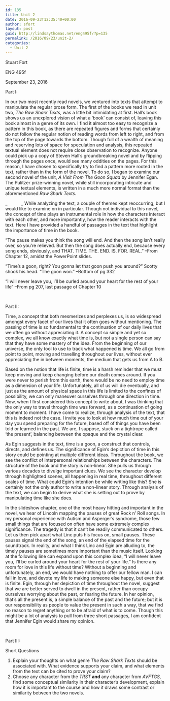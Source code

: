 ```yaml
---
id: 135
title: Unit 2
date: 2016-09-23T12:35:40+00:00
author: sfort
layout: post
guid: http://lindsaythomas.net/eng495f/?p=135
permalink: /2016/09/23/unit-2/
categories:
  - Unit 2
---
```

Stuart Fort

ENG 495f

September 23, 2016

Part I:

In our two most recently read novels, we ventured into texts that attempt to manipulate the regular prose form. The first of the books we read in unit two, _The Raw Shark Texts,_ was a little bit intimidating at first. Hall’s book shows us an unexplored vision of what a ‘book’ can consist of, leaving this book almost in a genre of its own. I find it almost too easy to recognize a pattern in this book, as there are repeated figures and forms that certainly do not follow the regular notion of reading words from left to right, and from the top of the page towards the bottom. Though full of a wealth of meaning and reserving lots of space for speculation and analysis, this repeated textual element does not require close observation to recognize. Anyone could pick up a copy of Steven Hall’s groundbreaking novel and by flipping through the pages once, would see many oddities on the pages. For this reason, I have chosen to specifically try to find a pattern more rooted in the text, rather than in the form of the novel. To do so, I began to examine our second novel of the unit, _A Visit From The Goon Squad_ by Jennifer Egan. The Pulitzer prize-winning novel, while still incorporating intricate and unique textual elements, is written in a much more normal format than the aforementioned _Raw Shark Texts._

_           _ While analyzing the text, a couple of themes kept reoccurring, but I would like to examine on in particular. Though not individual to this novel, the concept of time plays an instrumental role in how the characters interact with each other, and more importantly, how the reader interacts with the text. Here I have provided a handful of passages in the text that highlight the importance of time in the book.

“The pause makes you think the song will end. And then the song isn&#8217;t really over, so you&#8217;re relieved. But then the song does actually end, because every song ends, obviously, and THAT. TIME. THE. END. IS. FOR. REAL.” –From Chapter 12, amidst the PowerPoint slides.

“Time’s a goon, right? You gonna let that goon push you around?” Scotty shook his head. “The goon won.” –Bottom of pg 332

“I will never leave you, I&#8217;ll be curled around your heart for the rest of your life” –From pg 207, last passage of Chapter 10

&nbsp;

Part II:

Time, a concept that both mesmerizes and perplexes us, is so widespread amongst every facet of our lives that it often goes without mentioning. The passing of time is so fundamental to the continuation of our daily lives that we often go without appreciating it. A concept so simple and yet so complex, we all know exactly what time is, but not a single person can say that they have some mastery of the idea. From the beginning of our universe, the only tool to use to track what happened is time. We all go from point to point, moving and travelling throughout our lives, without ever appreciating the in between moments, the medium that gets us from A to B.

Based on the notion that life is finite, time is a harsh reminder that we must keep moving and keep changing before our death comes around. If you were never to perish from this earth, there would be no need to employ time as a dimension of your life. Unfortunately, all of us will die eventually, and just as the amount of physical space in this life is limited to the confines of possibility, we can only maneuver ourselves through one direction in time. Now, when I first considered this concept to write about, I was thinking that the only way to travel through time was forward, as a continuation of going moment to moment. I have come to realize, through analysis of the text, that this is indeed not the case. I invite you to look at how much time out of your day you spend preparing for the future, based off of things you have been told or learned in the past. We are, I suppose, stuck on a tightrope called ‘the present’, balancing between the opaque and the crystal clear.

As Egin suggests in the text, time is a goon, a construct that controls, directs, and defines us. The significance of Egin’s depiction of time in this story could be pointing at multiple different ideas. Throughout the book, we see the conflict of interpersonal relationships between the characters. The structure of the book and the story is non-linear. She pulls us through various decades to divulge important clues. We see the character develop through highlighted scenes, all happening in real time, throughout different scales of time. What could Egin’s intention be while writing like this? She is certainly not the only author to write a non-linear story. Through analysis of the text, we can begin to derive what she is setting out to prove by manipulating time like she does.

In the slideshow chapter, one of the most heavy hitting and important in the novel, we hear of Lincoln mapping the pauses of great Rock n’ Roll songs. In my personal experience with Autism and Asperger’s syndrome, those few small things that are focused on often have some extremely complex significance. The tragedy is that it can’t be readily communicated to others. Let us then pick apart what Linc puts his focus on, small pauses. These pauses signal the end of the song, an end of the elapsed time for the soundtrack. In reality, and what I think Linc and Egin are alluding to, the timely pauses are sometimes more important than the music itself. Looking at the following line can expand upon this complex idea, “I will never leave you, I&#8217;ll be curled around your heart for the rest of your life.” Is there any room for love in this life without time? Without a beginning and unfortunately, an end, we would have nothing to offer our fellow man. I can fall in love, and devote my life to making someone else happy, but even that is finite. Egin, through her depiction of time throughout the novel, suggest that we are better served to dwell in the present, rather than occupy ourselves worrying about the past, or fearing the future. In her opinion, that’s all the present is, a simple balance of the past and the future; but it is our responsibility as people to value the present in such a way, that we find no reason to regret anything or to be afraid of what is to come. Though this might be a lot of analysis to pull from three short passages, I am confident that Jennifer Egin would share my opinion.

&nbsp;

Part III:

Short Questions

  1. Explain your thoughts on what genre _The Raw Shark Texts_ should be associated with. What evidence supports your claim, and what elements from the text can be cited to prove your claim?
  2. Choose any character from the _TRST_ **and** any character from _AVFTGS,_ find some conceptual similarity in their character’s development, explain how it is important to the course and how it draws some contrast or similarity between the two novels.